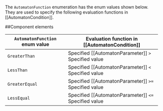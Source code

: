 The `AutomatonFunction` enumeration has the enum values shown below. They are used to specify the following evaluation functions in [[AutomatonCondition]].

##Component elements

|`AutomatonFunction` enum value|Evaluation function in [[AutomatonCondition]]|
|---|---|
|`GreaterThan`|Specified [[AutomatonParameter]] `>` Specified value|
|`LessThan`|Specified [[AutomatonParameter]] `<` Specified value|
|`GreaterEqual`|Specified [[AutomatonParameter]] `>=` Specified value|
|`LessEqual`|Specified [[AutomatonParameter]] `<=` Specified value|
